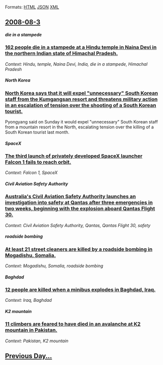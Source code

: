 
Formats: [HTML](2008/08/3/index.html)  [JSON](2008/08/3/index.json)  [XML](2008/08/3/index.xml)  

## [2008-08-3](/news/2008/08/3/index.md)

##### die in a stampede
### [ 162 people die in a stampede at a Hindu temple in Naina Devi in the northern Indian state of Himachal Pradesh. ](/news/2008/08/3/162-people-die-in-a-stampede-at-a-hindu-temple-in-naina-devi-in-the-northern-indian-state-of-himachal-pradesh.md)
_Context: Hindu, temple, Naina Devi, India, die in a stampede, Himachal Pradesh_

##### North Korea
### [ North Korea says that it will expel "unnecessary" South Korean staff from the Kumgangsan resort and threatens military action in an escalation of tension over the shooting of a South Korean tourist. ](/news/2008/08/3/north-korea-says-that-it-will-expel-unnecessary-south-korean-staff-from-the-kumgangsan-resort-and-threatens-military-action-in-an-escalat.md)
Pyongyang said on Sunday it would expel &quot;unnecessary&quot; South Korean staff from a mountain resort in the North, escalating tension over the killing of a South Korean tourist last month.

##### SpaceX
### [ The third launch of privately developed SpaceX launcher Falcon 1 fails to reach orbit. ](/news/2008/08/3/the-third-launch-of-privately-developed-spacex-launcher-falcon-1-fails-to-reach-orbit.md)
_Context: Falcon 1, SpaceX_

##### Civil Aviation Safety Authority
### [ Australia's Civil Aviation Safety Authority launches an investigation into safety at Qantas after three emergencies in two weeks, beginning with the explosion aboard Qantas Flight 30. ](/news/2008/08/3/australia-s-civil-aviation-safety-authority-launches-an-investigation-into-safety-at-qantas-after-three-emergencies-in-two-weeks-beginning.md)
_Context: Civil Aviation Safety Authority, Qantas, Qantas Flight 30, safety_

##### roadside bombing
### [ At least 21 street cleaners are killed by a roadside bombing in Mogadishu, Somalia. ](/news/2008/08/3/at-least-21-street-cleaners-are-killed-by-a-roadside-bombing-in-mogadishu-somalia.md)
_Context: Mogadishu, Somalia, roadside bombing_

##### Baghdad
### [ 12 people are killed when a minibus explodes in Baghdad, Iraq. ](/news/2008/08/3/12-people-are-killed-when-a-minibus-explodes-in-baghdad-iraq.md)
_Context: Iraq, Baghdad_

##### K2 mountain
### [ 11 climbers are feared to have died in an avalanche at K2 mountain in Pakistan. ](/news/2008/08/3/11-climbers-are-feared-to-have-died-in-an-avalanche-at-k2-mountain-in-pakistan.md)
_Context: Pakistan, K2 mountain_

## [Previous Day...](/news/2008/08/2/index.md)

